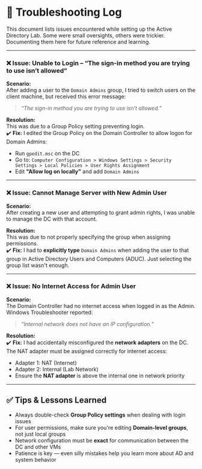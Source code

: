 # 🐞 Troubleshooting Log

This document lists issues encountered while setting up the Active Directory Lab. Some were small oversights, others were trickier. Documenting them here for future reference and learning.

---

### ❌ Issue: Unable to Login – “The sign-in method you are trying to use isn’t allowed”

**Scenario:**  
After adding a user to the `Domain Admins` group, I tried to switch users on the client machine, but received this error message:

> _“The sign-in method you are trying to use isn’t allowed.”_

**Resolution:**  
This was due to a Group Policy setting preventing login.  
✔️ **Fix:** I edited the Group Policy on the Domain Controller to allow logon for Domain Admins:
- Run `gpedit.msc` on the DC
- Go to: `Computer Configuration > Windows Settings > Security Settings > Local Policies > User Rights Assignment`
- Edit **"Allow log on locally"** and add `Domain Admins`

---

### ❌ Issue: Cannot Manage Server with New Admin User

**Scenario:**  
After creating a new user and attempting to grant admin rights, I was unable to manage the DC with that account.

**Resolution:**  
This was due to not properly specifying the group when assigning permissions.  
✔️ **Fix:** I had to **explicitly type** `Domain Admins` when adding the user to that group in Active Directory Users and Computers (ADUC). Just selecting the group list wasn't enough.

---

### ❌ Issue: No Internet Access for Admin User

**Scenario:**  
The Domain Controller had no internet access when logged in as the Admin. Windows Troubleshooter reported:

> _“Internal network does not have an IP configuration.”_

**Resolution:**  
✔️ **Fix:** I had accidentally misconfigured the **network adapters** on the DC. The NAT adapter must be assigned correctly for internet access:
- Adapter 1: NAT (Internet)
- Adapter 2: Internal (Lab Network)
- Ensure the **NAT adapter** is above the internal one in network priority

---

## ✅ Tips & Lessons Learned

- Always double-check **Group Policy settings** when dealing with login issues
- For user permissions, make sure you're editing **Domain-level groups**, not just local groups
- Network configuration must be **exact** for communication between the DC and other VMs
- Patience is key — even silly mistakes help you learn more about AD and system behavior

